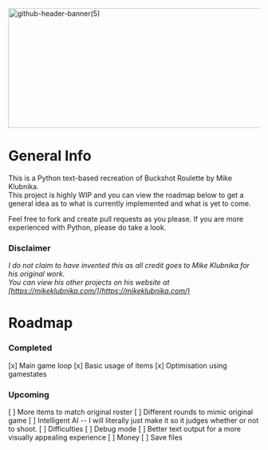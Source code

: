 <img width="1200" height="240" alt="github-header-banner(5)" src="https://github.com/user-attachments/assets/eb6ded4b-bb4a-44b8-ae63-b764a4d758fd" />

# General Info

This is a Python text-based recreation of Buckshot Roulette by Mike Klubnika. <br/>
This project is highly WIP and you can view the roadmap below to get a general idea as to what is currently implemented and what is yet to come.

Feel free to fork and create pull requests as you please. If you are more experienced with Python, please do take a look.

### Disclaimer

*I do not claim to have invented this as all credit goes to Mike Klubnika for his original work. <br/>*
*You can view his other projects on his website at [https://mikeklubnika.com/](https://mikeklubnika.com/)*

# Roadmap

### Completed

[x] Main game loop
[x] Basic usage of items
[x] Optimisation using gamestates

### Upcoming

[ ] More items to match original roster
[ ] Different rounds to mimic original game
[ ] Intelligent AI -- I will literally just make it so it judges whether or not to shoot.
[ ] Difficulties
[ ] Debug mode
[ ] Better text output for a more visually appealing experience
[ ] Money
[ ] Save files

